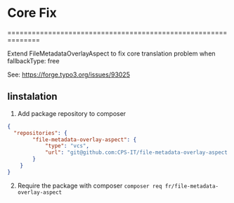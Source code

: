# Core Fix
==============================================================

Extend FileMetadataOverlayAspect to fix core translation problem when fallbackType: free

See: https://forge.typo3.org/issues/93025


## Iinstalation

1. Add package repository to composer

```json
{
  "repositories": {
		"file-metadata-overlay-aspect": {
			"type": "vcs",
			"url": "git@github.com:CPS-IT/file-metadata-overlay-aspect.git"
		}
	}
}
```

2. Require the package with composer `composer req fr/file-metadata-overlay-aspect`


